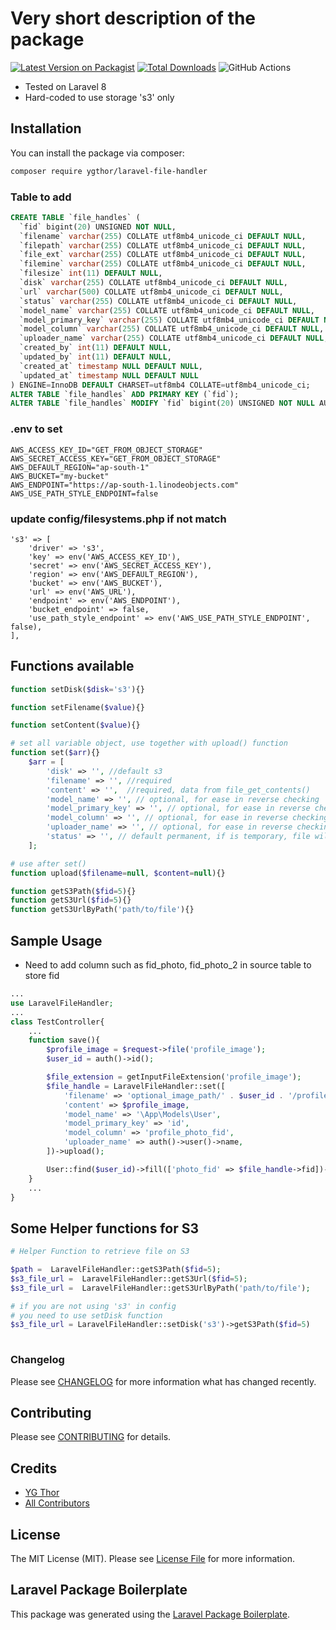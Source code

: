 # Very short description of the package

[![Latest Version on Packagist](https://img.shields.io/packagist/v/ygthor/laravel-file-handler.svg?style=flat-square)](https://packagist.org/packages/ygthor/laravel-file-handler)
[![Total Downloads](https://img.shields.io/packagist/dt/ygthor/laravel-file-handler.svg?style=flat-square)](https://packagist.org/packages/ygthor/laravel-file-handler)
![GitHub Actions](https://github.com/ygthor/laravel-file-handler/actions/workflows/main.yml/badge.svg)

- Tested on Laravel 8
- Hard-coded to use storage 's3' only

## Installation

You can install the package via composer:

```bash
composer require ygthor/laravel-file-handler
```

### Table to add

```sql
CREATE TABLE `file_handles` (
  `fid` bigint(20) UNSIGNED NOT NULL,
  `filename` varchar(255) COLLATE utf8mb4_unicode_ci DEFAULT NULL,
  `filepath` varchar(255) COLLATE utf8mb4_unicode_ci DEFAULT NULL,
  `file_ext` varchar(255) COLLATE utf8mb4_unicode_ci DEFAULT NULL,
  `filemine` varchar(255) COLLATE utf8mb4_unicode_ci DEFAULT NULL,
  `filesize` int(11) DEFAULT NULL,
  `disk` varchar(255) COLLATE utf8mb4_unicode_ci DEFAULT NULL,
  `url` varchar(500) COLLATE utf8mb4_unicode_ci DEFAULT NULL,
  `status` varchar(255) COLLATE utf8mb4_unicode_ci DEFAULT NULL,
  `model_name` varchar(255) COLLATE utf8mb4_unicode_ci DEFAULT NULL,
  `model_primary_key` varchar(255) COLLATE utf8mb4_unicode_ci DEFAULT NULL,
  `model_column` varchar(255) COLLATE utf8mb4_unicode_ci DEFAULT NULL,
  `uploader_name` varchar(255) COLLATE utf8mb4_unicode_ci DEFAULT NULL,
  `created_by` int(11) DEFAULT NULL,
  `updated_by` int(11) DEFAULT NULL,
  `created_at` timestamp NULL DEFAULT NULL,
  `updated_at` timestamp NULL DEFAULT NULL
) ENGINE=InnoDB DEFAULT CHARSET=utf8mb4 COLLATE=utf8mb4_unicode_ci;
ALTER TABLE `file_handles` ADD PRIMARY KEY (`fid`);
ALTER TABLE `file_handles` MODIFY `fid` bigint(20) UNSIGNED NOT NULL AUTO_INCREMENT;
```

### .env to set
```
AWS_ACCESS_KEY_ID="GET_FROM_OBJECT_STORAGE"
AWS_SECRET_ACCESS_KEY="GET_FROM_OBJECT_STORAGE"
AWS_DEFAULT_REGION="ap-south-1"
AWS_BUCKET="my-bucket"
AWS_ENDPOINT="https://ap-south-1.linodeobjects.com"
AWS_USE_PATH_STYLE_ENDPOINT=false
```

### update config/filesystems.php if not match
```
's3' => [
    'driver' => 's3',
    'key' => env('AWS_ACCESS_KEY_ID'),
    'secret' => env('AWS_SECRET_ACCESS_KEY'),
    'region' => env('AWS_DEFAULT_REGION'),
    'bucket' => env('AWS_BUCKET'),
    'url' => env('AWS_URL'),
    'endpoint' => env('AWS_ENDPOINT'),
    'bucket_endpoint' => false,
    'use_path_style_endpoint' => env('AWS_USE_PATH_STYLE_ENDPOINT', false),
],
```

## Functions available
```php
function setDisk($disk='s3'){}

function setFilename($value){}

function setContent($value){}

# set all variable object, use together with upload() function
function set($arr){}
	$arr = [
		'disk' => '', //default s3
		'filename' => '', //required
		'content' => '',  //required, data from file_get_contents()
		'model_name' => '', // optional, for ease in reverse checking
		'model_primary_key' => '', // optional, for ease in reverse checking
		'model_column' => '', // optional, for ease in reverse checking
		'uploader_name' => '', // optional, for ease in reverse checking
		'status' => '', // default permanent, if is temporary, file will delete automatically after specific time (feature still In DEV)
	];

# use after set()
function upload($filename=null, $content=null){}

function getS3Path($fid=5){}
function getS3Url($fid=5){}
function getS3UrlByPath('path/to/file'){}
```


## Sample Usage

* Need to add column such as fid_photo, fid_photo_2 in source table to store fid

```php
...
use LaravelFileHandler;
...
class TestController{
	...
	function save(){
		$profile_image = $request->file('profile_image');
		$user_id = auth()->id();

		$file_extension = getInputFileExtension('profile_image');
		$file_handle = LaravelFileHandler::set([
			'filename' => 'optional_image_path/' . $user_id . '/profile',
			'content' => $profile_image,
			'model_name' => '\App\Models\User',
			'model_primary_key' => 'id',
			'model_column' => 'profile_photo_fid',
			'uploader_name' => auth()->user()->name,
		])->upload();

		User::find($user_id)->fill(['photo_fid' => $file_handle->fid])->save();
	}
	...
}


```

## Some Helper functions for S3
```php
# Helper Function to retrieve file on S3

$path =  LaravelFileHandler::getS3Path($fid=5);
$s3_file_url =  LaravelFileHandler::getS3Url($fid=5);
$s3_file_url =  LaravelFileHandler::getS3UrlByPath('path/to/file');

# if you are not using 's3' in config
# you need to use setDisk function
$s3_file_url = LaravelFileHandler::setDisk('s3')->getS3Path($fid=5)
	
```


### Changelog

Please see [CHANGELOG](CHANGELOG.md) for more information what has changed recently.

## Contributing

Please see [CONTRIBUTING](CONTRIBUTING.md) for details.



## Credits

-   [YG Thor](https://github.com/ygthor)
-   [All Contributors](../../contributors)

## License

The MIT License (MIT). Please see [License File](LICENSE.md) for more information.

## Laravel Package Boilerplate

This package was generated using the [Laravel Package Boilerplate](https://laravelpackageboilerplate.com).